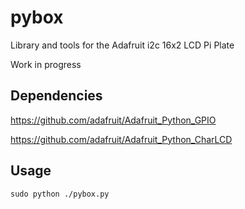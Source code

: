 pybox
=====

Library and tools for the Adafruit i2c 16x2 LCD Pi Plate

Work in progress

Dependencies
------------
https://github.com/adafruit/Adafruit_Python_GPIO


https://github.com/adafruit/Adafruit_Python_CharLCD
    
Usage
-----

````
sudo python ./pybox.py
````
